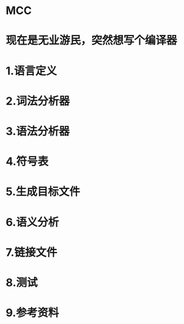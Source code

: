 # MCC

#  现在是无业游民，突然想写个编译器

#  1.语言定义
     

#  2.词法分析器


#  3.语法分析器


#  4.符号表


#  5.生成目标文件


#  6.语义分析


#  7.链接文件


#  8.测试


#  9.参考资料







